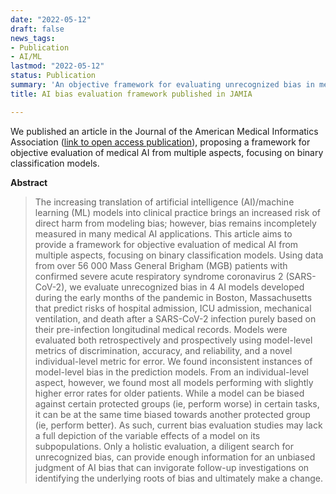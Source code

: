 ```yaml
---
date: "2022-05-12"
draft: false
news_tags:
- Publication
- AI/ML
lastmod: "2022-05-12"
status: Publication
summary: 'An objective framework for evaluating unrecognized bias in medical AI models predicting COVID-19 outcomes'
title: AI bias evaluation framework published in JAMIA

---
```


We published an article in the Journal of the American Medical Informatics Association ([link to open access publication](https://doi.org/10.1093/jamia/ocac070)), proposing a framework for objective evaluation of medical AI from multiple aspects, focusing on binary classification models.

**Abstract**

> The increasing translation of artificial intelligence (AI)/machine learning (ML) models into clinical practice brings an increased risk of direct harm from modeling bias; however, bias remains incompletely measured in many medical AI applications. This article aims to provide a framework for objective evaluation of medical AI from multiple aspects, focusing on binary classification models.
Using data from over 56 000 Mass General Brigham (MGB) patients with confirmed severe acute respiratory syndrome coronavirus 2 (SARS-CoV-2), we evaluate unrecognized bias in 4 AI models developed during the early months of the pandemic in Boston, Massachusetts that predict risks of hospital admission, ICU admission, mechanical ventilation, and death after a SARS-CoV-2 infection purely based on their pre-infection longitudinal medical records. Models were evaluated both retrospectively and prospectively using model-level metrics of discrimination, accuracy, and reliability, and a novel individual-level metric for error.
We found inconsistent instances of model-level bias in the prediction models. From an individual-level aspect, however, we found most all models performing with slightly higher error rates for older patients.
While a model can be biased against certain protected groups (ie, perform worse) in certain tasks, it can be at the same time biased towards another protected group (ie, perform better). As such, current bias evaluation studies may lack a full depiction of the variable effects of a model on its subpopulations.
Only a holistic evaluation, a diligent search for unrecognized bias, can provide enough information for an unbiased judgment of AI bias that can invigorate follow-up investigations on identifying the underlying roots of bias and ultimately make a change.

